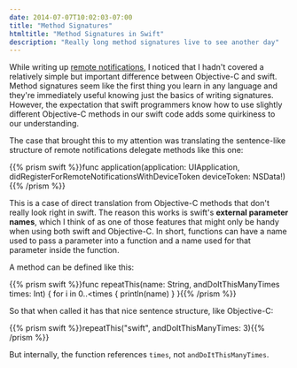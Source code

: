 ```yaml
---
date: 2014-07-07T10:02:03-07:00
title: "Method Signatures"
htmltitle: "Method Signatures in Swift"
description: "Really long method signatures live to see another day"
---
```

While writing up [remote notifications](/remote-notifications), I noticed that I hadn't covered a relatively simple but important difference between Objective-C and swift. Method signatures seem like the first thing you learn in any language and they're immediately useful knowing just the basics of writing signatures. However, the expectation that swift programmers know how to use slightly different Objective-C methods in our swift code adds some quirkiness to our understanding.

The case that brought this to my attention was translating the sentence-like structure of remote notifications delegate methods like this one:

{{% prism swift %}}func application(application: UIApplication, didRegisterForRemoteNotificationsWithDeviceToken deviceToken: NSData!){{% /prism %}}

This is a case of direct translation from Objective-C methods that don't really look right in swift. The reason this works is swift's **external parameter names**, which I think of as one of those features that might only be handy when using both swift and Objective-C. In short, functions can have a name used to pass a parameter into a function and a name used for that parameter inside the function.

A method can be defined like this:

{{% prism swift %}}func repeatThis(name: String, andDoItThisManyTimes times: Int) {
	for i in 0..&lt;times {
		println(name)
	}
}{{% /prism %}}

So that when called it has that nice sentence structure, like Objective-C:

{{% prism swift %}}repeatThis("swift", andDoItThisManyTimes: 3){{% /prism %}}

But internally, the function references `times`, not `andDoItThisManyTimes`.
